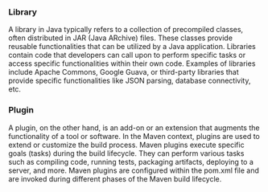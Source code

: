 ### Library

A library in Java typically refers to a collection of precompiled classes, often distributed in JAR (Java ARchive) files. These classes provide reusable functionalities that can be utilized by a Java application. Libraries contain code that developers can call upon to perform specific tasks or access specific functionalities within their own code. Examples of libraries include Apache Commons, Google Guava, or third-party libraries that provide specific functionalities like JSON parsing, database connectivity, etc.

### Plugin

A plugin, on the other hand, is an add-on or an extension that augments the functionality of a tool or software. In the Maven context, plugins are used to extend or customize the build process. Maven plugins execute specific goals (tasks) during the build lifecycle. They can perform various tasks such as compiling code, running tests, packaging artifacts, deploying to a server, and more. Maven plugins are configured within the pom.xml file and are invoked during different phases of the Maven build lifecycle.

